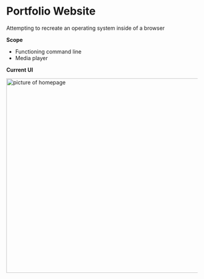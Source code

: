 # Portfolio Website
Attempting to recreate an operating system inside of a browser

<b>Scope</b>
- Functioning command line
- Media player

<b> Current UI </b>

<img style="width:512px; height:auto;" src="https://cdn.upload.systems/uploads/6NKndQjx.gif" alt="picture of homepage"/>
